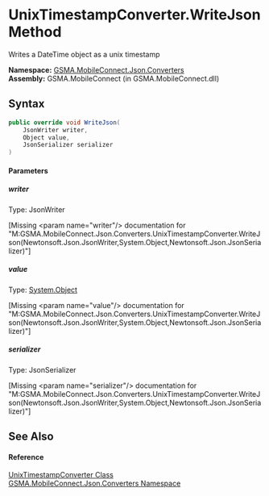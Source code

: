 UnixTimestampConverter.WriteJson Method
=======================================
Writes a DateTime object as a unix timestamp

**Namespace:** [GSMA.MobileConnect.Json.Converters][1]  
**Assembly:** GSMA.MobileConnect (in GSMA.MobileConnect.dll)

Syntax
------

```csharp
public override void WriteJson(
	JsonWriter writer,
	Object value,
	JsonSerializer serializer
)
```

#### Parameters

##### *writer*
Type: JsonWriter  

[Missing &lt;param name="writer"/> documentation for "M:GSMA.MobileConnect.Json.Converters.UnixTimestampConverter.WriteJson(Newtonsoft.Json.JsonWriter,System.Object,Newtonsoft.Json.JsonSerializer)"]


##### *value*
Type: [System.Object][2]  

[Missing &lt;param name="value"/> documentation for "M:GSMA.MobileConnect.Json.Converters.UnixTimestampConverter.WriteJson(Newtonsoft.Json.JsonWriter,System.Object,Newtonsoft.Json.JsonSerializer)"]


##### *serializer*
Type: JsonSerializer  

[Missing &lt;param name="serializer"/> documentation for "M:GSMA.MobileConnect.Json.Converters.UnixTimestampConverter.WriteJson(Newtonsoft.Json.JsonWriter,System.Object,Newtonsoft.Json.JsonSerializer)"]



See Also
--------

#### Reference
[UnixTimestampConverter Class][3]  
[GSMA.MobileConnect.Json.Converters Namespace][1]  

[1]: ../README.md
[2]: http://msdn.microsoft.com/en-us/library/e5kfa45b
[3]: README.md
[4]: ../../_icons/Help.png